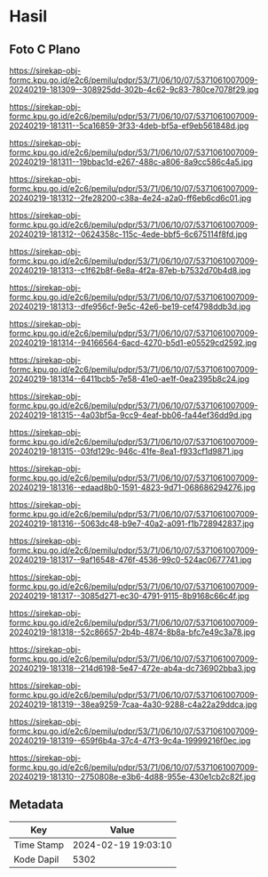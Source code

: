 # Hasil

## Foto C Plano

https://sirekap-obj-formc.kpu.go.id/e2c6/pemilu/pdpr/53/71/06/10/07/5371061007009-20240219-181309--308925dd-302b-4c62-9c83-780ce7078f29.jpg

https://sirekap-obj-formc.kpu.go.id/e2c6/pemilu/pdpr/53/71/06/10/07/5371061007009-20240219-181311--5ca16859-3f33-4deb-bf5a-ef9eb561848d.jpg

https://sirekap-obj-formc.kpu.go.id/e2c6/pemilu/pdpr/53/71/06/10/07/5371061007009-20240219-181311--19bbac1d-e267-488c-a806-8a9cc586c4a5.jpg

https://sirekap-obj-formc.kpu.go.id/e2c6/pemilu/pdpr/53/71/06/10/07/5371061007009-20240219-181312--2fe28200-c38a-4e24-a2a0-ff6eb6cd6c01.jpg

https://sirekap-obj-formc.kpu.go.id/e2c6/pemilu/pdpr/53/71/06/10/07/5371061007009-20240219-181312--0624358c-115c-4ede-bbf5-6c675114f8fd.jpg

https://sirekap-obj-formc.kpu.go.id/e2c6/pemilu/pdpr/53/71/06/10/07/5371061007009-20240219-181313--c1f62b8f-6e8a-4f2a-87eb-b7532d70b4d8.jpg

https://sirekap-obj-formc.kpu.go.id/e2c6/pemilu/pdpr/53/71/06/10/07/5371061007009-20240219-181313--dfe956cf-9e5c-42e6-be19-cef4798ddb3d.jpg

https://sirekap-obj-formc.kpu.go.id/e2c6/pemilu/pdpr/53/71/06/10/07/5371061007009-20240219-181314--94166564-6acd-4270-b5d1-e05529cd2592.jpg

https://sirekap-obj-formc.kpu.go.id/e2c6/pemilu/pdpr/53/71/06/10/07/5371061007009-20240219-181314--6411bcb5-7e58-41e0-ae1f-0ea2395b8c24.jpg

https://sirekap-obj-formc.kpu.go.id/e2c6/pemilu/pdpr/53/71/06/10/07/5371061007009-20240219-181315--4a03bf5a-9cc9-4eaf-bb06-fa44ef36dd9d.jpg

https://sirekap-obj-formc.kpu.go.id/e2c6/pemilu/pdpr/53/71/06/10/07/5371061007009-20240219-181315--03fd129c-946c-41fe-8ea1-f933cf1d9871.jpg

https://sirekap-obj-formc.kpu.go.id/e2c6/pemilu/pdpr/53/71/06/10/07/5371061007009-20240219-181316--edaad8b0-1591-4823-9d71-068686294276.jpg

https://sirekap-obj-formc.kpu.go.id/e2c6/pemilu/pdpr/53/71/06/10/07/5371061007009-20240219-181316--5063dc48-b9e7-40a2-a091-f1b728942837.jpg

https://sirekap-obj-formc.kpu.go.id/e2c6/pemilu/pdpr/53/71/06/10/07/5371061007009-20240219-181317--9af16548-476f-4536-99c0-524ac0677741.jpg

https://sirekap-obj-formc.kpu.go.id/e2c6/pemilu/pdpr/53/71/06/10/07/5371061007009-20240219-181317--3085d271-ec30-4791-9115-8b9168c66c4f.jpg

https://sirekap-obj-formc.kpu.go.id/e2c6/pemilu/pdpr/53/71/06/10/07/5371061007009-20240219-181318--52c86657-2b4b-4874-8b8a-bfc7e49c3a78.jpg

https://sirekap-obj-formc.kpu.go.id/e2c6/pemilu/pdpr/53/71/06/10/07/5371061007009-20240219-181318--214d6198-5e47-472e-ab4a-dc736902bba3.jpg

https://sirekap-obj-formc.kpu.go.id/e2c6/pemilu/pdpr/53/71/06/10/07/5371061007009-20240219-181319--38ea9259-7caa-4a30-9288-c4a22a29ddca.jpg

https://sirekap-obj-formc.kpu.go.id/e2c6/pemilu/pdpr/53/71/06/10/07/5371061007009-20240219-181319--659f6b4a-37c4-47f3-9c4a-19999216f0ec.jpg

https://sirekap-obj-formc.kpu.go.id/e2c6/pemilu/pdpr/53/71/06/10/07/5371061007009-20240219-181310--2750808e-e3b6-4d88-955e-430e1cb2c82f.jpg


## Metadata

| Key        | Value               |
| ---------- | ------------------- |
| Time Stamp | 2024-02-19 19:03:10 |
| Kode Dapil | 5302                |



